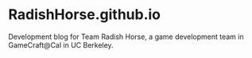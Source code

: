 RadishHorse.github.io
=====================

Development blog for Team Radish Horse, a game development team in GameCraft@Cal in UC Berkeley.
